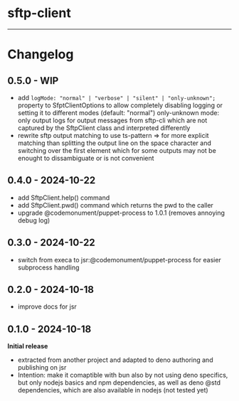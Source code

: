 # sftp-client

---

# Changelog

## 0.5.0 - WIP

- add `logMode: "normal" | "verbose" | "silent" | "only-unknown";` property to SfptClientOptions to allow completely disabling logging or setting it to different modes (default: "normal")
  only-unknown mode: only output logs for output messages from sftp-cli which are not captured by the SftpClient class and interpreted differently
- rewrite sftp output matching to use ts-pattern
  => for more explicit matching than
  splitting the output line on the space character and switching over the first element
  which for some outputs may not be enought to dissambiguate or is not convenient

## 0.4.0 - 2024-10-22

- add SftpClient.help() command
- add SftpClient.pwd() command which returns the pwd to the caller
- upgrade @codemonument/puppet-process to 1.0.1 (removes annoying debug log)

## 0.3.0 - 2024-10-22

- switch from execa to jsr:@codemonument/puppet-process for easier subprocess handling

## 0.2.0 - 2024-10-18

- improve docs for jsr

## 0.1.0 - 2024-10-18

**Initial release**

- extracted from another project and adapted to deno authoring and publishing on jsr
- Intention: make it comaptible with bun also by not using deno specifics, but only nodejs basics and npm dependencies, as well as deno @std dependencies, which are also available in nodejs
  (not tested yet)
